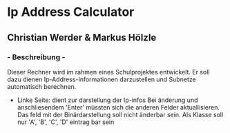 # Ip Address Calculator
## Christian Werder & Markus Hölzle

### - Beschreibung - 

Dieser Rechner wird im rahmen eines Schulprojektes entwickelt.
Er soll dazu dienen Ip-Address-Informationen darzustellen und Subnetze automatisch berechnen.

 + Linke Seite:
 	dient zur darstellung der Ip-infos
	Bei änderung und anschliesendem 'Enter' müssten sich die anderen Felder aktuallisieren.
	Das feld mit der Binärdarstellung soll nicht änderbar sein.
	Als Klasse soll nur 'A', 'B', 'C', 'D' eintrag bar sein




